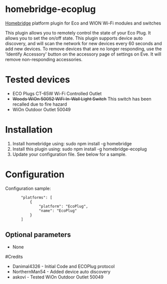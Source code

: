 # homebridge-ecoplug
[Homebridge](https://github.com/nfarina/homebridge) platform plugin for Eco and WION Wi-Fi modules and switches

This plugin allows you to remotely control the state of your Eco Plug.  It allows
you to set the on/off state.  This plugin supports device auto discovery, and
will scan the network for new devices every 60 seconds and add new devices.  To
remove devices that are no longer responding, use the 'Identify Accessory' button
on the accessory page of settings on Eve.  It will remove non-responding accessories.

# Tested devices

- ECO Plugs CT-65W Wi-Fi Controlled Outlet
- ~~Woods WiOn 50052 WiFi In-Wall Light Switch~~ This switch has been recalled due to fire hazard
- WiOn Outdoor Outlet 50049

# Installation

1. Install homebridge using: sudo npm install -g homebridge
2. Install this plugin using: sudo npm install -g homebridge-ecoplug
3. Update your configuration file. See below for a sample.

# Configuration

Configuration sample:

 ```
        "platforms": [
            {
                "platform": "EcoPlug",
                "name": "EcoPlug"
            }
        ]
```
## Optional parameters

- None

#Credits

- Danimal4326   - Initial Code and ECOPlug protocol
- NorthernMan54 - Added device auto discovery
- askovi - Tested WiOn Outdoor Outlet 50049
